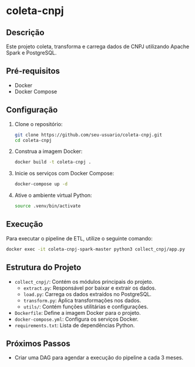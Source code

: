 # coleta-cnpj

## Descrição

Este projeto coleta, transforma e carrega dados de CNPJ utilizando Apache Spark e PostgreSQL.

## Pré-requisitos

- Docker
- Docker Compose

## Configuração

1. Clone o repositório:
    ```sh
    git clone https://github.com/seu-usuario/coleta-cnpj.git
    cd coleta-cnpj
    ```

2. Construa a imagem Docker:
    ```sh
    docker build -t coleta-cnpj .
    ```

3. Inicie os serviços com Docker Compose:
    ```sh
    docker-compose up -d
    ```

4. Ative o ambiente virtual Python:
    ```sh
    source .venv/bin/activate
    ```

## Execução

Para executar o pipeline de ETL, utilize o seguinte comando:
```sh
docker exec -it coleta-cnpj-spark-master python3 collect_cnpj/app.py
```

## Estrutura do Projeto

- `collect_cnpj/`: Contém os módulos principais do projeto.
  - `extract.py`: Responsável por baixar e extrair os dados.
  - `load.py`: Carrega os dados extraídos no PostgreSQL.
  - `transform.py`: Aplica transformações nos dados.
  - `utils/`: Contém funções utilitárias e configurações.
- `Dockerfile`: Define a imagem Docker para o projeto.
- `docker-compose.yml`: Configura os serviços Docker.
- `requirements.txt`: Lista de dependências Python.

## Próximos Passos

- Criar uma DAG para agendar a execução do pipeline a cada 3 meses.
